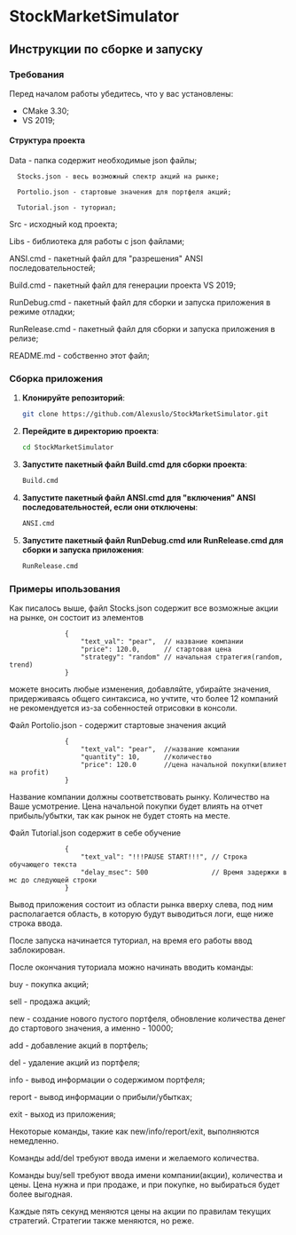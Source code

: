 # StockMarketSimulator

## Инструкции по сборке и запуску

### Требования

Перед началом работы убедитесь, что у вас установлены:
- CMake 3.30; 
- VS 2019;

#### Структура проекта

Data - папка содержит необходимые json файлы;

      Stocks.json - весь возможный спектр акций на рынке;
      
      Portolio.json - стартовые значения для портфеля акций;
      
      Tutorial.json - туториал;
      
Src - исходный код проекта;

Libs - библиотека для работы с json файлами;

ANSI.cmd - пакетный файл для "разрешения" ANSI последовательностей;

Build.cmd - пакетный файл для генерации проекта VS 2019;

RunDebug.cmd - пакетный файл для сборки и запуска приложения в режиме отладки;

RunRelease.cmd - пакетный файл для сборки и запуска приложения в релизе;

README.md - собственно этот файл;

### Сборка приложения

1. **Клонируйте репозиторий**:

   ```bash
   git clone https://github.com/Alexuslo/StockMarketSimulator.git

2. **Перейдите в директорию проекта**:

   ```bash
   cd StockMarketSimulator

3. **Запустите пакетный файл **Build.cmd** для сборки проекта**:

   ```bash
   Build.cmd

4. **Запустите пакетный файл **ANSI.cmd** для "включения" ANSI последовательностей, если они отключены**:

   ```bash
   ANSI.cmd

4. **Запустите пакетный файл **RunDebug.cmd** или **RunRelease.cmd** для сборки и запуска приложения**:

   ```bash
   RunRelease.cmd
### Примеры ипользования

Как писалось выше, файл Stocks.json содержит все возможные акции на рынке, он состоит из элементов 
                  
                  {
                      "text_val": "pear",  // название компании
                      "price": 120.0,      // стартовая цена
                      "strategy": "random" // начальная стратегия(random, trend)
                  }
                  
можете вносить любые изменения, добавляйте, убирайте значения, придерживаясь общего синтаксиса, но учтите, 
что более 12 компаний не рекомендуется из-за собенностей отрисовки в консоли.

Файл Portolio.json - содержит стартовые значения акций
                  
                  {
                      "text_val": "pear",  //название компании
                      "quantity": 10,      //количество
                      "price": 120.0       //цена начальной покупки(влияет на profit)
                  }
                  
Название компании должны соответствовать рынку. Количество на Ваше усмотрение. Цена начальной покупки будет влиять 
на отчет прибыль/убытки, так как рынок не будет стоять на месте.

Файл Tutorial.json содержит в себе обучение
                  
                  {
                      "text_val": "!!!PAUSE START!!!", // Строка обучающего текста
                      "delay_msec": 500                // Время задержки в мс до следующей строки
                  }

Вывод приложения состоит из области рынка вверху слева, под ним располагается область, в которую будут
выводиться логи, еще ниже строка ввода.

После запуска начинается туториал, на время его работы ввод заблокирован.

После окончания туториала можно начинать вводить команды:

buy - покупка акций;

sell - продажа акций;

new - создание нового пустого портфеля, обновление количества денег до стартового значения, а именно - 10000;

add - добавление акций в портфель;

del - удаление акций из портфеля;

info - вывод информации о содержимом портфеля;

report - вывод информации о прибыли/убытках;

exit - выход из приложения;

Некоторые команды, такие как new/info/report/exit, выполняются немедленно.

Команды add/del требуют ввода имени и желаемого количества.

Команды buy/sell требуют ввода имени компании(акции), количества и цены. Цена нужна и при продаже, и при покупке, 
но выбираться будет более выгодная. 

Каждые пять секунд меняются цены на акции по правилам текущих стратегий.
Стратегии также меняются, но реже.




